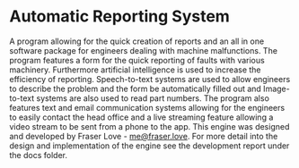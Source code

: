 # Automatic Reporting System
A program allowing for the quick creation of reports and an all in one software package for engineers dealing with machine
malfunctions. The program features a form for the quick reporting of faults with various machinery. Furthermore artificial
intelligence is used to increase the efficiency of reporting. Speech-to-text systems are used to allow engineers to describe the
problem and the form be automatically filled out and Image-to-text systems are also used to read part numbers. The program
also features text and email communication systems allowing for the engineers to easily contact the head office and a live streaming
feature allowing a video stream to be sent from a phone to the app. This engine was designed and developed by Fraser Love - me@fraser.love. For more detail into the design and implementation of the engine see the development report under the docs folder.
